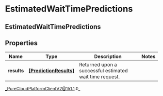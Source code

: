 # EstimatedWaitTimePredictions

## EstimatedWaitTimePredictions

## Properties

|Name | Type | Description | Notes|
|------------ | ------------- | ------------- | -------------|
| **results** | [**[PredictionResults]**](PredictionResults) | Returned upon a successful estimated wait time request. | |



_PureCloudPlatformClientV2@151.1.0_
